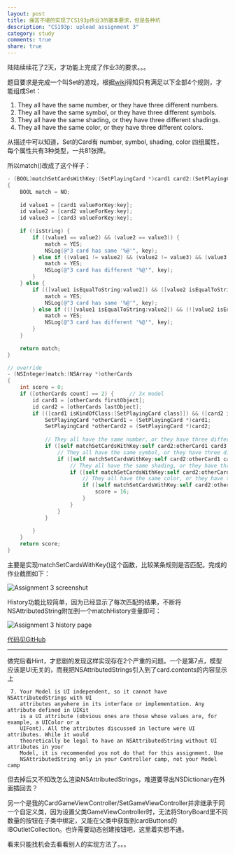 ```yaml
---
layout: post
title: 痛苦不堪的实现了CS193p作业3的基本要求，但是各种坑
description: "CS193p: upload assignment 3"
category: study
comments: true
share: true
---
```


陆陆续续花了2天，才功能上完成了作业3的要求。。。

题目要求是完成一个叫Set的游戏，根据[wiki](http://en.wikipedia.org/wiki/Set_(game))得知只有满足以下全部4个规则，才能组成Set：

1. They all have the same number, or they have three different numbers.
2. They all have the same symbol, or they have three different symbols.
3. They all have the same shading, or they have three different shadings.
4. They all have the same color, or they have three different colors.

从描述中可以知道，Set的Card有 number, symbol, shading, color 四组属性，每个属性共有3种类型，一共81张牌。

所以match()改成了这个样子：

```objective-c
- (BOOL)matchSetCardsWithKey:(SetPlayingCard *)card1 card2:(SetPlayingCard *)card2 card3:(SetPlayingCard *)card3 key:(NSString *)key isString:(BOOL)isString
{
    BOOL match = NO;
    
    id value1 = [card1 valueForKey:key];
    id value2 = [card2 valueForKey:key];
    id value3 = [card3 valueForKey:key];
    
    if (!isString) {
        if ((value1 == value2) && (value2 == value3)) {
            match = YES;
            NSLog(@"3 card has same '%@'", key);
        } else if ((value1 != value2) && (value2 != value3) && (value3 != value1)) {
            match = YES;
            NSLog(@"3 card has different '%@'", key);
        }
    } else {
        if (([value1 isEqualToString:value2]) && ([value2 isEqualToString:value3])) {
            match = YES;
            NSLog(@"3 card has same '%@'", key);
        } else if ((![value1 isEqualToString:value2]) && (![value2 isEqualToString:value3]) && (![value3 isEqualToString:value1])) {
            match = YES;
            NSLog(@"3 card has different '%@'", key);
        }
    }
    
    return match;
}

// override
- (NSInteger)match:(NSArray *)otherCards
{
    int score = 0;
    if ([otherCards count] == 2) {     // 3x model
        id card1 = [otherCards firstObject];
        id card2 = [otherCards lastObject];
        if (([card1 isKindOfClass:[SetPlayingCard class]]) && ([card2 isKindOfClass:[SetPlayingCard class]])) {
            SetPlayingCard *otherCard1 = (SetPlayingCard *)card1;
            SetPlayingCard *otherCard2 = (SetPlayingCard *)card2;
            
            // They all have the same number, or they have three different numbers
            if ([self matchSetCardsWithKey:self card2:otherCard1 card3:otherCard2 key:@"rank" isString:NO]) {
                // They all have the same symbol, or they have three different symbols
                if ([self matchSetCardsWithKey:self card2:otherCard1 card3:otherCard2 key:@"symbol" isString:YES]) {
                    // They all have the same shading, or they have three different shadings
                    if ([self matchSetCardsWithKey:self card2:otherCard1 card3:otherCard2 key:@"shading" isString:YES]) {
                        // They all have the same color, or they have three different colors
                        if ([self matchSetCardsWithKey:self card2:otherCard1 card3:otherCard2 key:@"color" isString:NO]) {
                            score = 16;
                        }
                    }
                }
            }
            
        }
    }
    return score;
}
```

主要是实现matchSetCardsWithKey()这个函数，比较某条规则是否匹配。完成的作业截图如下：

![Assignment 3 screenshut](https://raw.github.com/upbit/CS193p_Homework/975beb12f587d5e9a93ead443fe61f633150fc43/screenshot/screenshot3a.png)

History功能比较简单，因为已经显示了每次匹配的结果，不断将NSAttributedString附加到一个matchHistory变量即可：

![Assignment 3 history page](https://raw.github.com/upbit/CS193p_Homework/975beb12f587d5e9a93ead443fe61f633150fc43/screenshot/screenshot3b.png)

[代码见GitHub](https://github.com/upbit/CS193p_Homework/tree/975beb12f587d5e9a93ead443fe61f633150fc43/Matchismo/Matchismo)

------------------

做完后看Hint，才悲剧的发现这样实现存在2个严重的问题。一个是第7点，模型应该是UI无关的，而我把NSAttributedStrings引入到了card.contents的内容显示上

```
 7. Your Model is UI independent, so it cannot have NSAttributedStrings with UI 
    attributes anywhere in its interface or implementation. Any attribute defined in UIKit 
    is a UI attribute (obvious ones are those whose values are, for example, a UIColor or a 
    UIFont). All the attributes discussed in lecture were UI attributes. While it would 
    theoretically be legal to have an NSAttributedString without UI attributes in your 
    Model, it is recommended you not do that for this assignment. Use 
    NSAttributedString only in your Controller camp, not your Model camp
```

但去掉后又不知改怎么渲染NSAttributedStrings，难道要导出NSDictionary在外面插回去？

另一个是我的CardGameViewController/SetGameViewController并非继承于同一个自定义类，因为设置父类GameViewController时，无法将StoryBoard里不同数量的按钮在子类中绑定，又能在父类中获取到cardButtons的IBOutletCollection。也许需要动态创建按钮吧，这里着实想不通。

看来只能找机会去看看别人的实现方法了。。。
